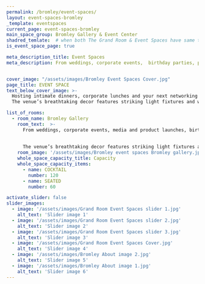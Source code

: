 ```yaml
---
permalink: /bromley/event-spaces/
layout: event-spaces-bromley
_template: eventspaces
current_page: event-spaces-bromley
main_space_group: Bromley Gallery & Event Center
shadred_temlate:  # when both The Grand Room & Event Spaces have same template
is_event_space_page: true

meta_description_title: Event Spaces
meta_description: From weddings, corporate events,  birthday parties, private dinners and anything in between, ourimaginative and versatile spaces can be transformed for any occasion.


cover_image: "/assets/images/Bromley Event Spaces Cover.jpg"
page_title: EVENT SPACE
text_below_cover_image: >-
  Hosting intimate dinners, corporate lunches and your next networking event, this imaginative and versatile space is sure to offer a spectacular setting for any occasion.
  The venue’s breathtaking decor features striking light fixtures and walls adorned with original art by David Bromley. Host your event in this ever-evolving space!

list_of_rooms:
  - room_name: Bromley Gallery
    room_text:  >-
      From weddings, corporate events, media and product launches, birthday parties, private dinners and anything in between, our imaginative and versatile spaces can be transformed to offer a spectacular setting for any occasion. 
      
      
      The venue’s breathtaking decor features striking light fixtures and walls adorned with original art by David Bromley. Host your event in this ever-evolving space!
    room_image: '/assets/images/Bromley event spaces Bromley gallery.jpg'
    whole_space_capacity_title: Capacity
    whole_space_capacity_items: 
      - name: COCKTAIL
        number: 120
      - name: SEATED
        number: 60

activate_slider: false
slider_images: 
  - image: '/assets/images/Grand Room Event Spaces slider 1.jpg' 
    alt_text: 'Slider image 1'
  - image: '/assets/images/Grand Room Event Spaces slider 2.jpg' 
    alt_text: 'Slider image 2'
  - image: '/assets/images/Grand Room Event Spaces slider 3.jpg' 
    alt_text: 'Slider image 3'
  - image: '/assets/images/Grand Room Event Spaces Cover.jpg' 
    alt_text: 'Slider image 4'
  - image: '/assets/images/Bromley About image 2.jpg' 
    alt_text: 'Slider image 5'
  - image: '/assets/images/Bromley About image 1.jpg' 
    alt_text: 'Slider image 6'
---
```



